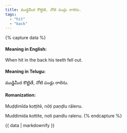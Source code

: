 ```yaml
---
title: ముడ్డిమీద కొట్టితే, నోటి పండ్లు రాలెను.
tags:
  - "hit"
  - "back"
---
```


{% capture data %}
#### Meaning in English:
When hit in the back his teeth fell out.

#### Meaning in Telugu:
ముడ్డిమీద కొట్టితే, నోటి పండ్లు రాలెను.

#### Romanization:
Muḍḍimīda koṭṭitē, nōṭi paṇḍlu rālenu.

Muddimida kottite, noti pandlu ralenu.
{% endcapture %}

{{ data | markdownify }}

